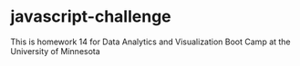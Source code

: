 # javascript-challenge
This is homework 14 for Data Analytics and Visualization Boot Camp at the University of Minnesota
